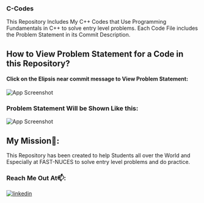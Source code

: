 ### C-Codes
This Repository Includes My C++ Codes that Use Programming Fundamentals in C++ to solve entry level problems. Each Code File includes the Problem Statement in its Commit Description.
## How to View Problem Statement for a Code in this Repository?
#### Click on the Elipsis near commit message to View Problem Statement:
![App Screenshot](https://imgtr.ee/images/2023/06/03/bRu10.png)

### Problem Statement Will be Shown Like this:
![App Screenshot](https://imgtr.ee/images/2023/06/03/bRs9V.png)

## My Mission🌱:
This Repository has been created to help Students all over the World and Especially at FAST-NUCES to solve entry level problems and do practice.
### Reach Me Out At📫:
[![linkedin](https://img.shields.io/badge/linkedin-0A66C2?style=for-the-badge&logo=linkedin&logoColor=white)](https://www.linkedin.com/in/syed-abdullah-hassan-a17286215/)
